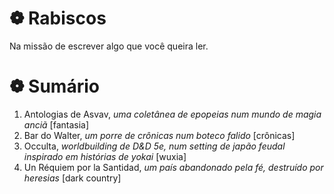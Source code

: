 # ❁ Rabiscos

Na missão de escrever algo que você queira ler.

# ❁ Sumário
1. Antologias de Asvav, *uma coletânea de epopeias num mundo de magia anciã* [fantasia]
2. Bar do Walter, *um porre de crônicas num boteco falido* [crônicas]
3. Occulta, *worldbuilding de D&D 5e, num setting de japão feudal inspirado em histórias de yokai* [wuxia]
4. Un Réquiem por la Santidad, *um país abandonado pela fé, destruído por heresias* [dark country]
